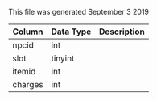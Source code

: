 This file was generated September 3 2019

| Column  | Data Type | Description |
| ------- | --------- | ----------- |
| npcid   | int       |             |
| slot    | tinyint   |             |
| itemid  | int       |             |
| charges | int       |             |